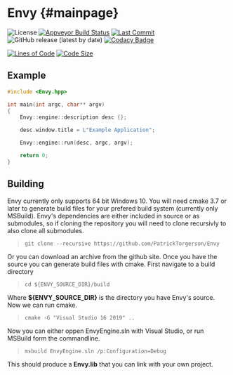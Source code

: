 # Envy                {#mainpage}

![License](https://img.shields.io/apm/l/atomic-design-ui.svg?)
[![Appveyor Build Status](https://ci.appveyor.com/api/projects/status/github/PatrickTorgerson/Envy?svg=true)](https://ci.appveyor.com/project/PatrickTorgerson/Envy)
[![Last Commit](https://img.shields.io/github/last-commit/PatrickTorgerson/Envy)](https://github.com/PatrickTorgerson/Envy)
![GitHub release (latest by date)](https://img.shields.io/github/v/release/PatrickTorgerson/Envy)
[![Codacy Badge](https://app.codacy.com/project/badge/Grade/ba76a4e0bbbf46b39fb04cd0b3788ce4)](https://www.codacy.com/gh/PatrickTorgerson/Envy/dashboard?utm_source=github.com&amp;utm_medium=referral&amp;utm_content=PatrickTorgerson/Envy&amp;utm_campaign=Badge_Grade)

[![Lines of Code](https://tokei.rs/b1/github.com/PatrickTorgerson/Envy?category=code)](https://github.com/PatrickTorgerson/Envy)
[![Code Size](https://img.shields.io/github/languages/code-size/PatrickTorgerson/Envy)](https://github.com/PatrickTorgerson/Envy)

## Example

```cpp
#include <Envy.hpp>

int main(int argc, char** argv)
{
    Envy::engine::description desc {};

    desc.window.title = L"Example Application";

    Envy::engine::run(desc, argc, argv);

    return 0;
}
```

## Building

Envy currently only supports 64 bit Windows 10.
You will need cmake 3.7 or later to generate build files for your prefered build system (currently only MSBuild).
Envy's dependencies are either included in source or as submodules, so if cloning the repository you will need to clone recursivly to also clone all submodules.

> `git clone --recursive https://github.com/PatrickTorgerson/Envy`

Or you can download an archive from the github site.
Once you have the source you can generate build files with cmake. First navigate to a build directory

> `cd ${ENVY_SOURCE_DIR}/build`

Where **${ENVY_SOURCE_DIR}** is the directory you have Envy's source. Now we can run cmake.

> `cmake -G "Visual Studio 16 2019" ..`

Now you can either oppen EnvyEngine.sln with Visual Studio, or run MSBuild form the commandline.

> `msbuild EnvyEngine.sln /p:Configuration=Debug`

This should produce a **Envy.lib** that you can link with your own project.


